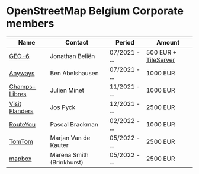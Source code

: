 # OpenStreetMap Belgium Corporate members

| Name                | Contact                    | Period        | Amount                                       |
| ------------------- | -------------------------- | ------------- | -------------------------------------------- |
| [GEO-6][1]          | Jonathan Beliën            | 07/2021 - ... | 500 EUR + [TileServer](https://tile.osm.be/) |
| [Anyways][2]        | Ben Abelshausen            | 07/2021 - ... | 1000 EUR                                     |
| [Champs-Libres][3]  | Julien Minet               | 11/2021 - ... | 1000 EUR                                     |
| [Visit Flanders][4] | Jos Pyck                   | 12/2021 - ... | 2500 EUR                                     |
| [RouteYou][5]       | Pascal Brackman            | 02/2022 - ... | 1000 EUR                                     |
| [TomTom][6]         | Marjan Van de Kauter       | 05/2022 - ... | 2500 EUR                                     |
| [mapbox][7]         | Marena Smith (Brinkhurst)  | 05/2022 - ... | 2500 EUR                                     |

[1]:https://geo6.be/
[2]:https://www.anyways.eu/
[3]:https://www.champs-libres.coop/
[4]:https://www.visitflanders.com/
[5]:https://www.routeyou.com/
[6]:https://www.tomtom.com/
[7]:https://www.mapbox.com/
